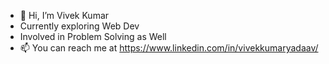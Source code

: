 - 👋 Hi, I’m Vivek Kumar
- Currently exploring Web Dev
- Involved in Problem Solving as Well
- 📫 You can reach me at https://www.linkedin.com/in/vivekkumaryadaav/

<!---
109-Vivek/109-Vivek is a ✨ special ✨ repository because its `README.md` (this file) appears on your GitHub profile.
You can click the Preview link to take a look at your changes.
--->

